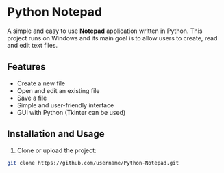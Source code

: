 # Python Notepad

A simple and easy to use **Notepad** application written in Python. This project runs on Windows and its main goal is to allow users to create, read and edit text files.

## Features

- Create a new file
- Open and edit an existing file
- Save a file
- Simple and user-friendly interface
- GUI with Python (Tkinter can be used)

## Installation and Usage

1. Clone or upload the project:

```bash
git clone https://github.com/username/Python-Notepad.git
